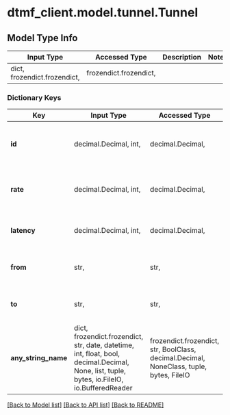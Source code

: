# dtmf_client.model.tunnel.Tunnel

## Model Type Info

 Input Type                   | Accessed Type          | Description | Notes 
------------------------------|------------------------|-------------|-------
 dict, frozendict.frozendict, | frozendict.frozendict, |             |

### Dictionary Keys

 Key                 | Input Type                                                                                                                                  | Accessed Type                                                                           | Description                                                        | Notes                                     
---------------------|---------------------------------------------------------------------------------------------------------------------------------------------|-----------------------------------------------------------------------------------------|--------------------------------------------------------------------|-------------------------------------------
 **id**              | decimal.Decimal, int,                                                                                                                       | decimal.Decimal,                                                                        | The tunnel identifier                                              | [optional] value must be a 32 bit integer 
 **rate**            | decimal.Decimal, int,                                                                                                                       | decimal.Decimal,                                                                        | The transmission rate as bits/s                                    | [optional] value must be a 64 bit integer 
 **latency**         | decimal.Decimal, int,                                                                                                                       | decimal.Decimal,                                                                        | The required maximum latency                                       | [optional]                                
 **from**            | str,                                                                                                                                        | str,                                                                                    | The name of the input domain or host                               | [optional]                                
 **to**              | str,                                                                                                                                        | str,                                                                                    | The name of the output domain or host                              | [optional]                                
 **any_string_name** | dict, frozendict.frozendict, str, date, datetime, int, float, bool, decimal.Decimal, None, list, tuple, bytes, io.FileIO, io.BufferedReader | frozendict.frozendict, str, BoolClass, decimal.Decimal, NoneClass, tuple, bytes, FileIO | any string name can be used but the value must be the correct type | [optional]                                

[[Back to Model list]](../../README.md#documentation-for-models) [[Back to API list]](../../README.md#documentation-for-api-endpoints) [[Back to README]](../../README.md)

